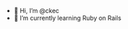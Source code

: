 - 👋 Hi, I’m @ckec
- 🌱 I’m currently learning Ruby on Rails

<!---
ckec/ckec is a ✨ special ✨ repository because its `README.md` (this file) appears on your GitHub profile.
You can click the Preview link to take a look at your changes.
--->
